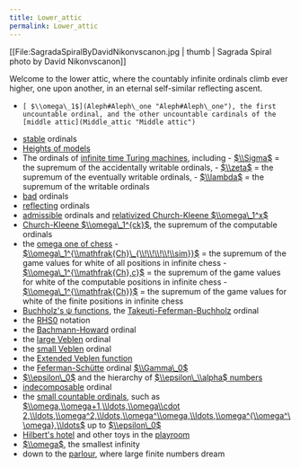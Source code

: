 ```yaml
---
title: Lower_attic
permalink: Lower_attic
---
```


[[File:SagradaSpiralByDavidNikonvscanon.jpg | thumb | Sagrada Spiral photo by David Nikonvscanon]]

Welcome to the lower attic, where the countably infinite ordinals climb ever higher, one upon another, in an eternal self-similar reflecting ascent.

-     [ $\\omega\_1$](Aleph#Aleph\_one "Aleph#Aleph\_one"), the first uncountable ordinal, and the other uncountable cardinals of the [middle attic](Middle_attic "Middle attic")
-    [stable](Stable "Stable") ordinals
-    [Heights of models](Heights_of_models "Heights of models") <!--(ZFC without powerset axiom) is much above $\\Sigma\_n$-admissible, much below ZFC (stable ordinals as part of ZFC have no consistency strength)-->
-    The ordinals of [infinite time Turing machines](Infinite_time_Turing_machines "Infinite time Turing machines"), including 
    -    [ $\\Sigma$](Infinite_time_Turing_machines#Sigma_ "Infinite time Turing machines#Sigma ") = the supremum of the accidentally writable ordinals,
    -    [ $\\zeta$](Infinite_time_Turing_machines#zeta_ "Infinite time Turing machines#zeta ") = the supremum of the eventually writable ordinals,
    -    [ $\\lambda$](Infinite_time_Turing_machines#lambda_ "Infinite time Turing machines#lambda ") = the supremum of the writable ordinals
-    [bad](Bad "Bad") ordinals
-    [reflecting](Reflecting_ordinal "Reflecting ordinal") ordinals
-    [admissible](Admissible "Admissible") ordinals and [ relativized Church-Kleene $\\omega\_1^x$](Church-Kleene#relativized_Church-Kleene_ordinal_ "Church-Kleene#relativized Church-Kleene ordinal ")
-    [ Church-Kleene $\\omega\_1^{ck}$](Church-Kleene_ "Church-Kleene "), the supremum of the computable ordinals
-    the [ omega one of chess](Omega_one_chess_ "Omega one chess ")
    -    [$\\omega\_1^{\\mathfrak{Ch}\_{\\!\\!\\!\\!\\sim}}$](Omega_one_chess "Omega one chess") = the supremum of the game values for white of all positions in infinite chess
    -    [ $\\omega\_1^{\\mathfrak{Ch},c}$](Omega_one_chess "Omega one chess") = the supremum of the game values for white of the computable positions in infinite chess
    -    [ $\\omega\_1^{\\mathfrak{Ch}}$](Omega_one_chess "Omega one chess") = the supremum of the game values for white of the finite positions in infinite chess
-    [Buchholz's ψ functions](Buchholz's_ψ_functions "Buchholz's ψ functions"), the [Takeuti-Feferman-Buchholz](Buchholz's_ψ_functions#Takeuti-Feferman-Buchholz_ordinal "Buchholz's ψ functions#Takeuti-Feferman-Buchholz ordinal") ordinal
-    the [RHS0](RHS0 "RHS0") notation
-    the [Bachmann-Howard](Madore's_ψ_function#Bachmann-Howard_ordinal "Madore's ψ function#Bachmann-Howard ordinal") ordinal
-    the [large Veblen](Madore's_ψ_function#Large_Veblen_ordinal "Madore's ψ function#Large Veblen ordinal") ordinal
-    the [small Veblen](Madore's_ψ_function#Small_Veblen_ordinal "Madore's ψ function#Small Veblen ordinal") ordinal
-    the [Extended Veblen function](Extended_Veblen_function "Extended Veblen function")
-    the [Feferman-Schütte](Feferman-Schütte "Feferman-Schütte") ordinal [ $\\Gamma\_0$](Feferman-Schütte_ "Feferman-Schütte ")
-    [ $\\epsilon\_0$](Epsilon_naught_ "Epsilon naught ") and the hierarchy of [ $\\epsilon\_\\alpha$ numbers](Epsilon_naught#epsilon\_numbers_ "Epsilon naught#epsilon\_numbers ")
-    [indecomposable](Limit\_ordinal#Types\_of\_Limits "Limit\_ordinal#Types\_of\_Limits") ordinal
-    the [small countable ordinals](Small_countable_ordinals "Small countable ordinals"), such as [ $\\omega,\\omega+1,\\ldots,\\omega\\cdot 2,\\ldots,\\omega^2,\\ldots,\\omega^\\omega,\\ldots,\\omega^{\\omega^\\omega},\\ldots$](Small_countable_ordinals_ "Small countable ordinals ") up to [ $\\epsilon\_0$](Epsilon_naught_ "Epsilon naught ")
-    [ Hilbert's hotel](Playroom#Hilbert's_Grand_Hotel_ "Playroom#Hilbert's Grand Hotel ") and other toys in the [playroom](Playroom "Playroom")
-    [ $\\omega$](Omega_ "Omega "), the smallest infinity
-    down to the [parlour](Parlour "Parlour"), where large finite numbers dream